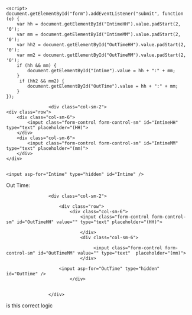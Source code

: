     <script>
    document.getElementById("form").addEventListener("submit", function (e) {
        var hh = document.getElementById("IntimeHH").value.padStart(2, '0');
        var mm = document.getElementById("IntimeMM").value.padStart(2, '0');
        var hh2 = document.getElementById("OutTimeHH").value.padStart(2, '0');
        var mm2 = document.getElementById("OutTimeMM").value.padStart(2, '0');
        if (hh && mm) {
            document.getElementById("Intime").value = hh + ":" + mm;
        }
         if (hh2 && mm2) {
            document.getElementById("OutTime").value = hh + ":" + mm;
        }
    });
</script>





                    <div class="col-sm-2">
    <div class="row">
        <div class="col-sm-6">
            <input class="form-control form-control-sm" id="IntimeHH" type="text" placeholder="(HH)">
        </div>
        <div class="col-sm-6">
            <input class="form-control form-control-sm" id="IntimeMM" type="text" placeholder="(mm)">
        </div>
    </div>

   
    <input asp-for="Intime" type="hidden" id="Intime" />
</div>
           </div>
           <div class="row form-group">
               <div class="col-sm-1">
                        <label class="control-label">Out Time:</label>
                    </div>

                    <div class="col-sm-2">

                        <div class="row">
                            <div class="col-sm-6">
                                <input class="form-control form-control-sm" id="OutTimeHH" value="" type="text" placeholder="(HH)">

                                </div>
                                <div class="col-sm-6">

                                     <input class="form-control form-control-sm" id="OutTimeMM" value="" type="text"  placeholder="(mm)">
                                </div>
                            
                        <input asp-for="OutTime" type="hidden" id="OutTime" />
                            </div>

                        
                    </div>

is this correct logic 
